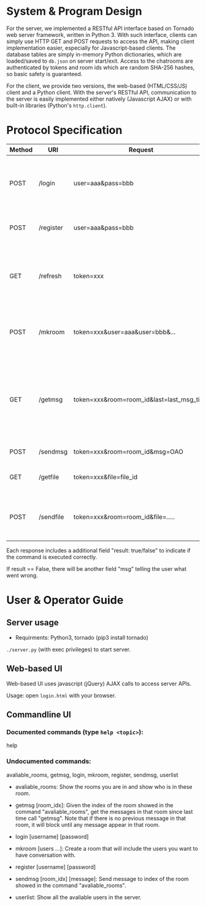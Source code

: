 # System & Program Design

For the server, we implemented a RESTful API interface based on Tornado web
server framework, written in Python 3. With such interface, clients can simply
use HTTP GET and POST requests to access the API, making client implementation
easier, especially for Javascript-based clients. The database tables are simply
in-memory Python dictionaries, which are loaded/saved to `db.json` on server
start/exit. Access to the chatrooms are authenticated by tokens and room ids
which are random SHA-256 hashes, so basic safety is guaranteed.

For the client, we provide two versions, the web-based (HTML/CSS/JS) client and
a Python client. With the server's RESTful API, communication to the server is
easily implemented either natively (Javascript AJAX) or with built-in libraries
(Python's `http.client`).

# Protocol Specification

| Method |    URI    |      Request      | Response | Description |
| ------ | --------- | ----------------- | -------- | ----------- |
|  POST  | /login    | user=aaa&pass=bbb | {token: xxx} | Login with provided username & password. Returns token for identification. |
|  POST  | /register | user=aaa&pass=bbb | {} | Register with provided username & password. |
|  GET   | /refresh  | token=xxx         | {userlist: [{username:meow, online:true/false}, ...], rooms:[{"id": room_id, "users":["aaa", ...]}, ...]} | Refresh user status, get user list and room list (user will be logged out without refreshing in 15 secs) |
|  POST  | /mkroom   | token=xxx&user=aaa&user=bbb&... | {room_id: hash} | Create a room with provided users. Must contain the user logged in itself. |
|  GET   | /getmsg   | token=xxx&room=room_id&last=last_msg_time | {msgs: [{time: 1421053100, from: "meow", msg: "OAO"}, ...]} | Get message since last_msg_time, returns immediately if message available, or wait until new message arrives (long polling). |
|  POST  | /sendmsg  | token=xxx&room=room_id&msg=OAO | {} | Send message to given room. |
|  GET   | /getfile  | token=xxx&file=file_id | binary file | Retrieves the file identified by file_id (hash). |
|  POST  | /sendfile | token=xxx&room=room_id&file=..... | {} | Uploads file in `form/multipart` MIME format, then sends the download link to given room. |

Each response includes a additional field "result: true/false" to indicate if the command is executed correctly.

If result == False, there will be another field "msg" telling the user what went wrong.

# User & Operator Guide

## Server usage

* Requirments: Python3, tornado (pip3 install tornado)

```./server.py``` (with exec privileges) to start server.

## Web-based UI

Web-based UI uses javascript (jQuery) AJAX calls to access server APIs.

Usage: open `login.html` with your browser.

## Commandline UI

### Documented commands (type `help <topic>`):

help

### Undocumented commands:

avaliable_rooms, getmsg, login, mkroom, register, sendmsg, userlist

* avaliable_rooms: Show the rooms you are in and show who is in these room.

* getmsg [room_idx]: Given the index of the room showed in the command
  "avaliable_rooms", get the messages in that room since last time call
  "getmsg". Note that if there is no previous message in that room, it will
  block until any message appear in that room.

* login [username] [password]

* mkroom [users ...]: Create a room that will include the users you want to have
  conversation with.

* register [username] [password]

* sendmsg [room_idx] [message]: Send message to index of the room showed in the
  command "avaliable_rooms".

* userlist: Show all the avaliable users in the server.